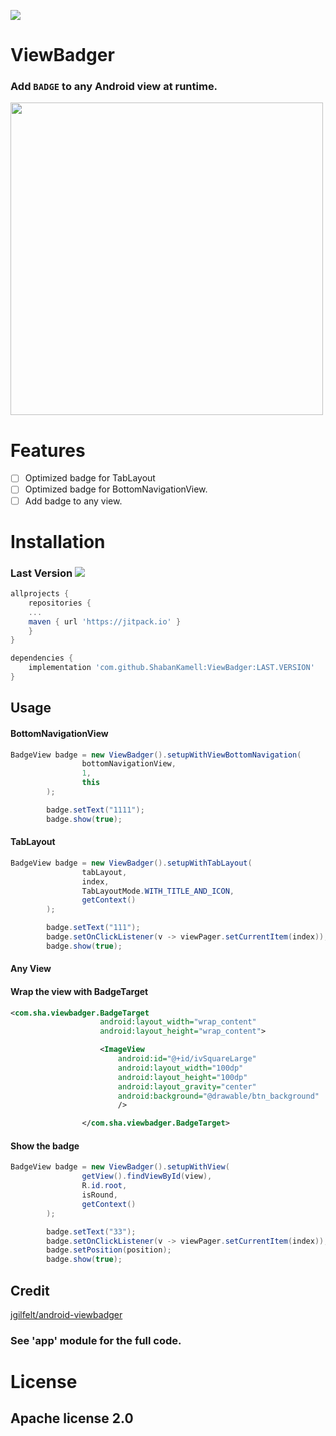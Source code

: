 
[![](https://jitpack.io/v/ShabanKamell/ViewBadger.svg)](https://jitpack.io/#ShabanKamell/ViewBadger)

# ViewBadger
###  Add `BADGE` to any Android view at runtime.

<img src="https://github.com/ShabanKamell/ViewBadger/blob/master/blob/master/raw/screenshot.png" height="500">

# Features

 - [ ] Optimized badge for TabLayout
 - [ ] Optimized badge for BottomNavigationView.
 - [ ] Add badge to any view.

# Installation
### Last Version [![](https://jitpack.io/v/ShabanKamell/ViewBadger.svg)](https://jitpack.io/#ShabanKamell/ViewBadger)

```groovy
allprojects {
	repositories {
	...
	maven { url 'https://jitpack.io' }
	}
}

dependencies {
	implementation 'com.github.ShabanKamell:ViewBadger:LAST.VERSION'
}
```
## Usage

#### BottomNavigationView
```java
BadgeView badge = new ViewBadger().setupWithViewBottomNavigation(
                bottomNavigationView,
                1,
                this
        );

        badge.setText("1111");
        badge.show(true);
```

#### TabLayout
```java
BadgeView badge = new ViewBadger().setupWithTabLayout(
                tabLayout,
                index,
                TabLayoutMode.WITH_TITLE_AND_ICON,
                getContext()
        );

        badge.setText("111");
        badge.setOnClickListener(v -> viewPager.setCurrentItem(index));
        badge.show(true);
```

#### Any View

#### Wrap the view with BadgeTarget

```xml
<com.sha.viewbadger.BadgeTarget
                    android:layout_width="wrap_content"
                    android:layout_height="wrap_content">

                    <ImageView
                        android:id="@+id/ivSquareLarge"
                        android:layout_width="100dp"
                        android:layout_height="100dp"
                        android:layout_gravity="center"
                        android:background="@drawable/btn_background"
                        />

                </com.sha.viewbadger.BadgeTarget>
```
#### Show the badge

```java
BadgeView badge = new ViewBadger().setupWithView(
                getView().findViewById(view),
                R.id.root,
                isRound,
                getContext()
        );

        badge.setText("33");
        badge.setOnClickListener(v -> viewPager.setCurrentItem(index));
        badge.setPosition(position);
        badge.show(true);
```
## Credit
[jgilfelt/android-viewbadger](https://github.com/jgilfelt/android-viewbadger)



### See 'app' module for the full code.

# License

## Apache license 2.0
